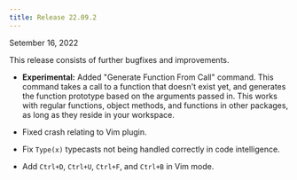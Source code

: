 ```yaml
---
title: Release 22.09.2
---
```


Setember 16, 2022

This release consists of further bugfixes and improvements.

- **Experimental:** Added "Generate Function From Call" command. This command
  takes a call to a function that doesn't exist yet, and generates the function
  prototype based on the arguments passed in. This works with regular functions,
  object methods, and functions in other packages, as long as they reside in
  your workspace.

- Fixed crash relating to Vim plugin.

- Fix `Type(x)` typecasts not being handled correctly in code intelligence.

- Add `Ctrl+D`, `Ctrl+U`, `Ctrl+F`, and `Ctrl+B` in Vim mode.
